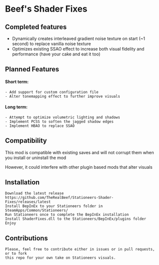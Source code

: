 Beef's Shader Fixes<a name="TOP"></a>
===================

## Completed features ##

  - Dynamically creates interleaved gradient noise texture on start (~1 second) to replace vanilla noise texture
  - Optimizes existing SSAO effect to increase both visual fidelity and performance (have your cake and eat it too)
  
## Planned Features ##

#### Short term: ####
    - Add support for custom configuration file
    - Alter tonemapping effect to further improve visuals
  
#### Long term: ####
    - Attempt to optimize volumetric lighting and shadows
    - Implement PCSS to soften the jagged shadow edges
    - Implement HBAO to replace SSAO

## Compatibility ##

This mod is compatible with existing saves and will not corrupt them when you install or uninstall the mod

However, it could interfere with other plugin based mods that alter visuals

## Installation ##

    Download the latest release https://github.com/TheRealBeef/Stationeers-Shader-Fixes/releases/latest
    Install BepInEx to your Stationeers folder in SteamApps/Common/Stationeers/
    Run Stationeers once to complete the BepInEx installation
    Install ShaderFixes.dll to the Stationeers/BepInEx/plugins folder
    Enjoy

## Contributions ##

    Please, feel free to contribute either in issues or in pull requests, or to fork 
    this repo for your own take on Stationeers visuals.
